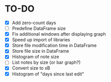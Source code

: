 # TO-DO

- [x] Add zero-count days
- [ ] Predefine DataFrame size
- [x] Fix additional windows after displaying graph
- [x] Speed up import of libraries
- [x] Store file modification time in DataFrame
- [x] Store file size in DataFrame
- [x] Histogram of note size 
- [ ] List notes by size (or bar graph?)
- [x] Convert size to xB
- [x] Histogram of "days since last edit"
